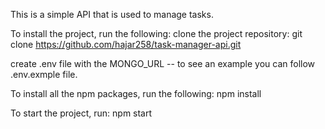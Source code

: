 This is a simple API that is used to manage tasks. 

To install the project, run the following:
    clone the project repository: git clone https://github.com/hajar258/task-manager-api.git

create .env file  with the MONGO_URL -- to see an example you can follow .env.exmple file. 


To install all the npm packages, run the following:
    npm install 


To start the project, run:
    npm start 
